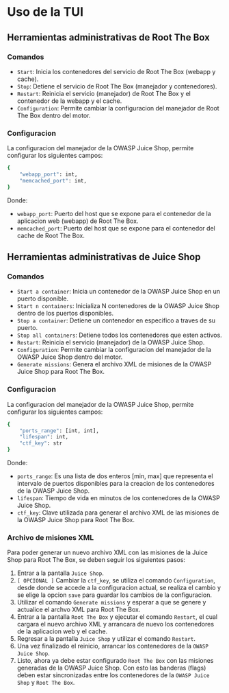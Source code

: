 # Uso de la TUI

## Herramientas administrativas de Root The Box

### Comandos

- `Start`: Inicia los contenedores del servicio de Root The Box (webapp y cache).
- `Stop`: Detiene el servicio de Root The Box (manejador y contenedores).
- `Restart`: Reinicia el servicio (manejador) de Root The Box y el contenedor de la webapp y el cache.
- `Configuration`: Permite cambiar la configuracion del manejador de Root The Box dentro del motor.

### Configuracion

La configuracion del manejador de la OWASP Juice Shop, permite configurar los siguientes campos:

```bash
{
    "webapp_port": int,
    "memcached_port": int,
}
```
Donde:

- `webapp_port`: Puerto del host que se expone para el contenedor de la aplicacion web (webapp) de Root The Box.
- `memcached_port`: Puerto del host que se expone para el contenedor del cache de Root The Box.

## Herramientas administrativas de Juice Shop

### Comandos

- `Start a container`: Inicia un contenedor de la OWASP Juice Shop en un puerto disponible.
- `Start n containers`: Inicializa N contenedores de la OWASP Juice Shop dentro de los puertos disponibles.
- `Stop a container`: Detiene un contenedor en especifico a traves de su puerto.
- `Stop all containers`: Detiene todos los contenedores que esten activos.
- `Restart`: Reinicia el servicio (manejador) de la OWASP Juice Shop.
- `Configuration`: Permite cambiar la configuracion del manejador de la OWASP Juice Shop dentro del motor.
- `Generate missions`: Genera el archivo XML de misiones de la OWASP Juice Shop para Root The Box.

### Configuracion

La configuracion del manejador de la OWASP Juice Shop, permite configurar los siguientes campos:

```bash
{
    "ports_range": [int, int],
    "lifespan": int,
    "ctf_key": str
}
```
Donde:

- `ports_range`: Es una lista de dos enteros [min, max] que representa el intervalo de puertos disponibles para la creacion de los contenedores de la OWASP Juice Shop.
- `lifespan`: Tiempo de vida en minutos de los contenedores de la OWASP Juice Shop.
- `ctf_key`: Clave utilizada para generar el archivo XML de las misiones de la OWASP Juice Shop para Root The Box.

### Archivo de misiones XML

Para poder generar un nuevo archivo XML con las misiones de la Juice Shop para Root The Box, se deben seguir los siguientes pasos:

1. Entrar a la pantalla `Juice Shop`.
2. `[ OPCIONAL ]` Cambiar la `ctf_key`, se utiliza el comando `Configuration`, desde donde se accede a la configuracion actual, se realiza el cambio y se elige la opcion `save` para guardar los cambios de la configuracion.
3. Utilizar el comando `Generate missions` y esperar a que se genere y actualice el archvo XML para Root The Box.
4. Entrar a la pantalla `Root The Box` y ejecutar el comando `Restart`, el cual cargara el nuevo archivo XML y arrancara de nuevo los contenedores de la aplicacion web y el cache.
5. Regresar a la pantalla `Juice Shop` y utilizar el comando `Restart`.
6. Una vez finalizado el reinicio, arrancar los contenedores de la `OWASP Juice Shop`.
7. Listo, ahora ya debe estar configurado `Root The Box` con las misiones generadas de la OWASP Juice Shop. Con esto las banderas (flags) deben estar sincronizadas entre los contenedores de la `OWASP Juice Shop` y `Root The Box`.